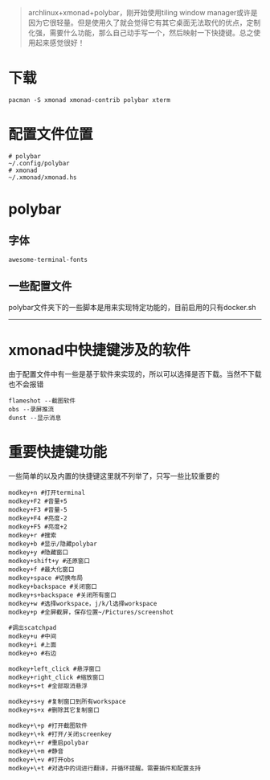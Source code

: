 > archlinux+xmonad+polybar，刚开始使用tiling window manager或许是因为它很轻量。但是使用久了就会觉得它有其它桌面无法取代的优点，定制化强，需要什么功能，那么自己动手写一个，然后映射一下快捷键。总之使用起来感觉很好！

# 下载

```shell
pacman -S xmonad xmonad-contrib polybar xterm
```



# 配置文件位置

```shell
# polybar
~/.config/polybar
# xmonad
~/.xmonad/xmonad.hs
```



# polybar

## 字体

```shell
awesome-terminal-fonts
```

## 一些配置文件

polybar文件夹下的一些脚本是用来实现特定功能的，目前启用的只有docker.sh





---

# xmonad中快捷键涉及的软件

由于配置文件中有一些是基于软件来实现的，所以可以选择是否下载。当然不下载也不会报错

```shell
flameshot --截图软件
obs	--录屏推流
dunst --显示消息
```



# 重要快捷键功能

一些简单的以及内置的快捷键这里就不列举了，只写一些比较重要的

```shell
modkey+n #打开terminal
modkey+F2 #音量+5
modkey+F3 #音量-5
modkey+F4 #亮度-2
modkey+F5 #亮度+2
modkey+r #搜索
modkey+b #显示/隐藏polybar
modkey+y #隐藏窗口
modkey+shift+y #还原窗口
modkey+f #最大化窗口
modkey+space #切换布局
modkey+backspace #关闭窗口
modkey+s+backspace #关闭所有窗口
modkey+w #选择workspace，j/k/l选择workspace
modkey+p #全屏截屏，保存位置~/Pictures/screenshot

#调出scatchpad
modkey+u #中间
modkey+i #上面
modkey+o #右边

modkey+left_click #悬浮窗口
modkey+right_click #缩放窗口
modkey+s+t #全部取消悬浮

modkey+s+y #复制窗口到所有workspace
modkey+s+x #删除其它复制窗口

modkey+\+p #打开截图软件
modkey+\+k #打开/关闭screenkey
modkey+\+r #重启polybar
modkey+\+m #静音
modkey+\+v #打开obs
modkey+\+t #对选中的词进行翻译，并循环提醒。需要插件和配置支持
```





